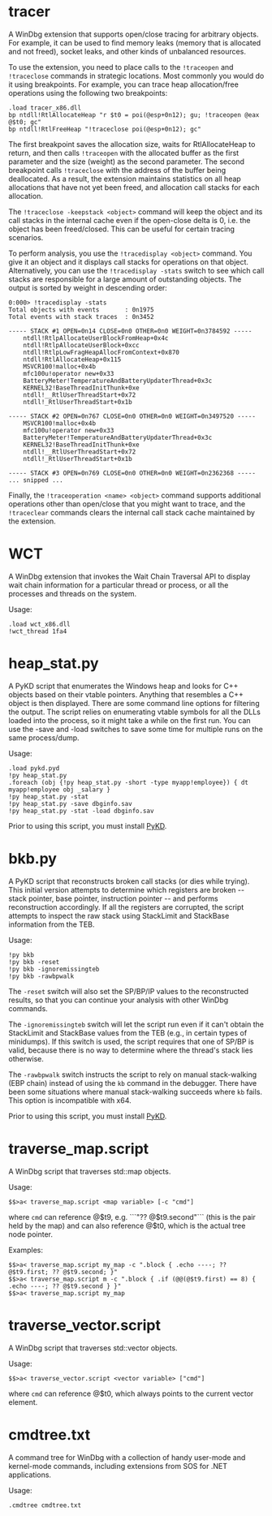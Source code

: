 tracer
======

A WinDbg extension that supports open/close tracing for arbitrary objects. For example, it can be used to find memory leaks (memory that is allocated and not freed), socket leaks, and other kinds of unbalanced resources.

To use the extension, you need to place calls to the ```!traceopen``` and ```!traceclose``` commands in strategic locations. Most commonly you would do it using breakpoints. For example, you can trace heap allocation/free operations using the following two breakpoints:

```
.load tracer_x86.dll
bp ntdll!RtlAllocateHeap "r $t0 = poi(@esp+0n12); gu; !traceopen @eax @$t0; gc"
bp ntdll!RtlFreeHeap "!traceclose poi(@esp+0n12); gc"
```

The first breakpoint saves the allocation size, waits for RtlAllocateHeap to return, and then calls ```!traceopen``` with the allocated buffer as the first parameter and the size (weight) as the second parameter. The second breakpoint calls ```!traceclose``` with the address of the buffer being deallocated. As a result, the extension maintains statistics on all heap allocations that have not yet been freed, and allocation call stacks for each allocation.

The ```!traceclose -keepstack <object>``` command will keep the object and its call stacks in the internal cache even if the open-close delta is 0, i.e. the object has been freed/closed. This can be useful for certain tracing scenarios.

To perform analysis, you use the ```!tracedisplay <object>``` command. You give it an object and it displays call stacks for operations on that object. Alternatively, you can use the ```!tracedisplay -stats``` switch to see which call stacks are responsible for a large amount of outstanding objects. The output is sorted by weight in descending order:

```
0:000> !tracedisplay -stats
Total objects with events		: 0n1975
Total events with stack traces	: 0n3452

----- STACK #1 OPEN=0n14 CLOSE=0n0 OTHER=0n0 WEIGHT=0n3784592 -----
	ntdll!RtlpAllocateUserBlockFromHeap+0x4c
	ntdll!RtlpAllocateUserBlock+0xcc
	ntdll!RtlpLowFragHeapAllocFromContext+0x870
	ntdll!RtlAllocateHeap+0x115
	MSVCR100!malloc+0x4b
	mfc100u!operator new+0x33
	BatteryMeter!TemperatureAndBatteryUpdaterThread+0x3c
	KERNEL32!BaseThreadInitThunk+0xe
	ntdll!__RtlUserThreadStart+0x72
	ntdll!_RtlUserThreadStart+0x1b

----- STACK #2 OPEN=0n767 CLOSE=0n0 OTHER=0n0 WEIGHT=0n3497520 -----
	MSVCR100!malloc+0x4b
	mfc100u!operator new+0x33
	BatteryMeter!TemperatureAndBatteryUpdaterThread+0x3c
	KERNEL32!BaseThreadInitThunk+0xe
	ntdll!__RtlUserThreadStart+0x72
	ntdll!_RtlUserThreadStart+0x1b

----- STACK #3 OPEN=0n769 CLOSE=0n0 OTHER=0n0 WEIGHT=0n2362368 -----
... snipped ...
```

Finally, the ```!traceoperation <name> <object>``` command supports additional operations other than open/close that you might want to trace, and the ```!traceclear``` commands clears the internal call stack cache maintained by the extension.

WCT
===

A WinDbg extension that invokes the Wait Chain Traversal API to display wait chain information for a particular thread or process, or all the processes and threads on the system.

Usage:

```
.load wct_x86.dll
!wct_thread 1fa4
```

heap_stat.py
============

A PyKD script that enumerates the Windows heap and looks for C++ objects based on their vtable pointers. Anything that resembles a C++ object is then displayed. There are some command line options for filtering the output. The script relies on enumerating vtable symbols for all the DLLs loaded into the process, so it might take a while on the first run. You can use the -save and -load switches to save some time for multiple runs on the same process/dump.

Usage:

```
.load pykd.pyd
!py heap_stat.py
.foreach (obj {!py heap_stat.py -short -type myapp!employee}) { dt myapp!employee obj _salary }
!py heap_stat.py -stat
!py heap_stat.py -save dbginfo.sav
!py heap_stat.py -stat -load dbginfo.sav
```

Prior to using this script, you must install [PyKD](http://pykd.codeplex.com/).

bkb.py
======

A PyKD script that reconstructs broken call stacks (or dies while trying). This initial version attempts to determine which registers are broken -- stack pointer, base pointer, instruction pointer -- and performs reconstruction accordingly. If all the registers are corrupted, the script attempts to inspect the raw stack using StackLimit and StackBase information from the TEB.

Usage:

```
!py bkb
!py bkb -reset
!py bkb -ignoremissingteb
!py bkb -rawbpwalk
```

The ```-reset``` switch will also set the SP/BP/IP values to the reconstructed results, so that you can continue your analysis with other WinDbg commands.

The ```-ignoremissingteb``` switch will let the script run even if it can't obtain the StackLimit and StackBase values from the TEB (e.g., in certain types of minidumps). If this switch is used, the script requires that one of SP/BP is valid, because there is no way to determine where the thread's stack lies otherwise.

The ```-rawbpwalk``` switch instructs the script to rely on manual stack-walking (EBP chain) instead of using the ```kb``` command in the debugger. There have been some situations where manual stack-walking succeeds where ```kb``` fails. This option is incompatible with x64.

Prior to using this script, you must install [PyKD](http://pykd.codeplex.com/).

traverse_map.script
===================

A WinDbg script that traverses std::map objects.

Usage:

```$$>a< traverse_map.script <map variable> [-c "cmd"]```

where ```cmd``` can reference @$t9, e.g. ```"?? @$t9.second"``` (this is the pair held by the map) and can also reference @$t0, which is the actual tree node pointer.

Examples:

```
$$>a< traverse_map.script my_map -c ".block { .echo ----; ?? @$t9.first; ?? @$t9.second; }"
$$>a< traverse_map.script m -c ".block { .if (@@(@$t9.first) == 8) { .echo ----; ?? @$t9.second } }"
$$>a< traverse_map.script my_map
```

traverse_vector.script
======================

A WinDbg script that traverses std::vector objects.

Usage:

```$$>a< traverse_vector.script <vector variable> ["cmd"]```

where ```cmd``` can reference @$t0, which always points to the current vector element.

cmdtree.txt
===========

A command tree for WinDbg with a collection of handy user-mode and kernel-mode commands, including extensions from SOS for .NET applications.

Usage:

```.cmdtree cmdtree.txt```
